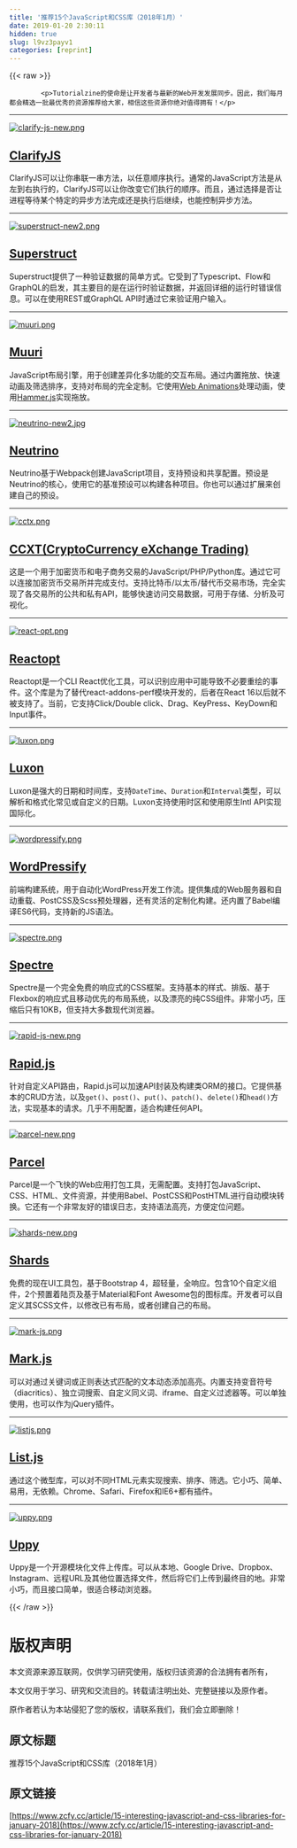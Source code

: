 ```yaml
---
title: '推荐15个JavaScript和CSS库（2018年1月）' 
date: 2019-01-20 2:30:11
hidden: true
slug: l9vz3payv1
categories: [reprint]
---
```


{{< raw >}}

            <p>Tutorialzine的使命是让开发者与最新的Web开发发展同步。因此，我们每月都会精选一批最优秀的资源推荐给大家，相信这些资源你绝对值得拥有！</p>
<hr>
<p><a href="https://github.com/omidh28/clarifyjs"><img src="https://tutorialzine.com/media/2018/01/clarify-js-new.png" alt="clarify-js-new.png"></a></p>
<h2><a href="https://github.com/omidh28/clarifyjs">ClarifyJS</a></h2>
<p>ClarifyJS可以让你串联一串方法，以任意顺序执行。通常的JavaScript方法是从左到右执行的，ClarifyJS可以让你改变它们执行的顺序。而且，通过选择是否让进程等待某个特定的异步方法完成还是执行后继续，也能控制异步方法。</p>
<hr>
<p><a href="https://github.com/ianstormtaylor/superstruct"><img src="https://tutorialzine.com/media/2018/01/superstruct-new2.png" alt="superstruct-new2.png"></a></p>
<h2><a href="https://github.com/ianstormtaylor/superstruct">Superstruct</a></h2>
<p>Superstruct提供了一种验证数据的简单方式。它受到了Typescript、Flow和GraphQL的启发，其主要目的是在运行时验证数据，并返回详细的运行时错误信息。可以在使用REST或GraphQL API时通过它来验证用户输入。</p>
<hr>
<p><a href="https://github.com/haltu/muuri"><img src="https://tutorialzine.com/media/2018/01/muuri.png" alt="muuri.png"></a></p>
<h2><a href="https://github.com/haltu/muuri">Muuri</a></h2>
<p>JavaScript布局引擎，用于创建差异化多功能的交互布局。通过内置拖放、快速动画及筛选排序，支持对布局的完全定制。它使用<a href="https://developer.mozilla.org/en-US/docs/Web/API/Web_Animations_API">Web Animations</a>处理动画，使用<a href="http://hammerjs.github.io/">Hammer.js</a>实现拖放。</p>
<hr>
<p><a href="https://github.com/mozilla-neutrino/neutrino-dev"><img src="https://tutorialzine.com/media/2018/01/neutrino-new2.jpg" alt="neutrino-new2.jpg"></a></p>
<h2><a href="https://github.com/mozilla-neutrino/neutrino-dev">Neutrino</a></h2>
<p>Neutrino基于Webpack创建JavaScript项目，支持预设和共享配置。预设是Neutrino的核心，使用它的基准预设可以构建各种项目。你也可以通过扩展来创建自己的预设。</p>
<hr>
<p><a href="https://github.com/ccxt/ccxt"><img src="https://tutorialzine.com/media/2018/01/cctx.png" alt="cctx.png"></a></p>
<h2><a href="https://github.com/ccxt/ccxt">CCXT(CryptoCurrency eXchange Trading)</a></h2>
<p>这是一个用于加密货币和电子商务交易的JavaScript/PHP/Python库。通过它可以连接加密货币交易所并完成支付。支持比特币/以太币/替代币交易市场，完全实现了各交易所的公共和私有API，能够快速访问交易数据，可用于存储、分析及可视化。</p>
<hr>
<p><a href="https://github.com/reactopt/reactopt"><img src="https://tutorialzine.com/media/2018/01/react-opt.png" alt="react-opt.png"></a></p>
<h2><a href="https://github.com/reactopt/reactopt">Reactopt</a></h2>
<p>Reactopt是一个CLI React优化工具，可以识别应用中可能导致不必要重绘的事件。这个库是为了替代react-addons-perf模块开发的，后者在React 16以后就不被支持了。当前，它支持Click/Double click、Drag、KeyPress、KeyDown和Input事件。</p>
<hr>
<p><a href="https://github.com/moment/luxon"><img src="https://tutorialzine.com/media/2018/01/luxon.png" alt="luxon.png"></a></p>
<h2><a href="https://github.com/moment/luxon">Luxon</a></h2>
<p>Luxon是强大的日期和时间库，支持<code>DateTime</code>、<code>Duration</code>和<code>Interval</code>类型，可以解析和格式化常见或自定义的日期。Luxon支持使用时区和使用原生Intl API实现国际化。</p>
<hr>
<p><a href="https://github.com/luangjokaj/wordpressify"><img src="https://tutorialzine.com/media/2018/01/wordpressify.png" alt="wordpressify.png"></a></p>
<h2><a href="https://github.com/luangjokaj/wordpressify">WordPressify</a></h2>
<p>前端构建系统，用于自动化WordPress开发工作流。提供集成的Web服务器和自动重载、PostCSS及Scss预处理器，还有灵活的定制化构建。还内置了Babel编译ES6代码，支持新的JS语法。</p>
<hr>
<p><a href="https://github.com/picturepan2/spectre"><img src="https://tutorialzine.com/media/2018/01/spectre.png" alt="spectre.png"></a></p>
<h2><a href="https://github.com/picturepan2/spectre">Spectre</a></h2>
<p>Spectre是一个完全免费的响应式的CSS框架。支持基本的样式、排版、基于Flexbox的响应式且移动优先的布局系统，以及漂亮的纯CSS组件。非常小巧，压缩后只有10KB，但支持大多数现代浏览器。</p>
<hr>
<p><a href="https://github.com/rapidjs/rapid.js"><img src="https://tutorialzine.com/media/2018/01/rapid-js-new.png" alt="rapid-js-new.png"></a></p>
<h2><a href="https://github.com/rapidjs/rapid.js">Rapid.js</a></h2>
<p>针对自定义API路由，Rapid.js可以加速API封装及构建类ORM的接口。它提供基本的CRUD方法，以及<code>get()</code>、<code>post()</code>、<code>put()</code>、<code>patch()</code>、<code>delete()</code>和<code>head()</code>方法，实现基本的请求。几乎不用配置，适合构建任何API。</p>
<hr>
<p><a href="https://github.com/parcel-bundler/parcel"><img src="https://tutorialzine.com/media/2018/01/parcel-new.png" alt="parcel-new.png"></a></p>
<h2><a href="https://github.com/parcel-bundler/parcel">Parcel</a></h2>
<p>Parcel是一个飞快的Web应用打包工具，无需配置。支持打包JavaScript、CSS、HTML、文件资源，并使用Babel、PostCSS和PostHTML进行自动模块转换。它还有一个非常友好的错误日志，支持语法高亮，方便定位问题。</p>
<hr>
<p><a href="https://github.com/DesignRevision/shards-ui"><img src="https://tutorialzine.com/media/2018/01/shards-new.png" alt="shards-new.png"></a></p>
<h2><a href="https://github.com/DesignRevision/shards-ui">Shards</a></h2>
<p>免费的现在UI工具包，基于Bootstrap 4，超轻量，全响应。包含10个自定义组件，2个预置着陆页及基于Material和Font Awesome包的图标库。开发者可以自定义其SCSS文件，以修改已有布局，或者创建自己的布局。</p>
<hr>
<p><a href="https://github.com/julmot/mark.js/"><img src="https://tutorialzine.com/media/2018/01/mark-js.png" alt="mark-js.png"></a></p>
<h2><a href="https://github.com/julmot/mark.js/">Mark.js</a></h2>
<p>可以对通过关键词或正则表达式匹配的文本动态添加高亮。内置支持变音符号（diacritics）、独立词搜索、自定义同义词、iframe、自定义过滤器等。可以单独使用，也可以作为jQuery插件。</p>
<hr>
<p><a href="https://github.com/javve/list.js"><img src="https://tutorialzine.com/media/2018/01/listjs.png" alt="listjs.png"></a></p>
<h2><a href="https://github.com/javve/list.js">List.js</a></h2>
<p>通过这个微型库，可以对不同HTML元素实现搜索、排序、筛选。它小巧、简单、易用，无依赖。Chrome、Safari、Firefox和IE6+都有插件。</p>
<hr>
<p><a href="https://github.com/transloadit/uppy"><img src="https://tutorialzine.com/media/2018/01/uppy.png" alt="uppy.png"></a></p>
<h2><a href="https://github.com/transloadit/uppy">Uppy</a></h2>
<p>Uppy是一个开源模块化文件上传库。可以从本地、Google Drive、Dropbox、Instagram、远程URL及其他位置选择文件，然后将它们上传到最终目的地。非常小巧，而且接口简单，很适合移动浏览器。</p>

          
{{< /raw >}}

# 版权声明
本文资源来源互联网，仅供学习研究使用，版权归该资源的合法拥有者所有，

本文仅用于学习、研究和交流目的。转载请注明出处、完整链接以及原作者。

原作者若认为本站侵犯了您的版权，请联系我们，我们会立即删除！

## 原文标题
推荐15个JavaScript和CSS库（2018年1月）

## 原文链接
[https://www.zcfy.cc/article/15-interesting-javascript-and-css-libraries-for-january-2018](https://www.zcfy.cc/article/15-interesting-javascript-and-css-libraries-for-january-2018)

